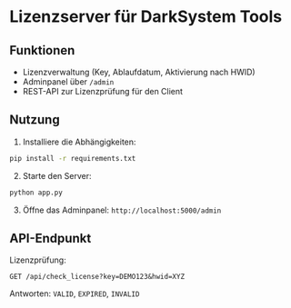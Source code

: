 # Lizenzserver für DarkSystem Tools

## Funktionen
- Lizenzverwaltung (Key, Ablaufdatum, Aktivierung nach HWID)
- Adminpanel über `/admin`
- REST-API zur Lizenzprüfung für den Client

## Nutzung

1. Installiere die Abhängigkeiten:
```bash
pip install -r requirements.txt
```

2. Starte den Server:
```bash
python app.py
```

3. Öffne das Adminpanel:
`http://localhost:5000/admin`

## API-Endpunkt

Lizenzprüfung:
```
GET /api/check_license?key=DEMO123&hwid=XYZ
```

Antworten: `VALID`, `EXPIRED`, `INVALID`
